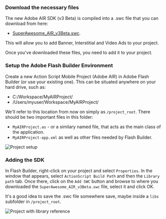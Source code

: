 ### Download the necessary files

The new Adobe AIR SDK (v3 Beta) is compiled into a .swc file that you can download from here:
* [SuperAwesome_AIR_v3Beta.swc](https://github.com/SuperAwesomeLTD/sa-adobeair-sdk/blob/v3_beta/bin/SuperAwesome_AIR_v3Beta.swc?raw=true).

This will allow you to add Banner, Interstitial and Video Ads to your project.

Once you've downloaded these files, you need to add it to your project.


### Setup the Adobe Flash Builder Environment

Create a new Action Script Mobile Project (Adobe AIR) in Adobe Flash Builder (or use your existing one). This can be situated anywhere on your hard drive, such as:

  * C:/Workspace/MyAIRProject/
  * /Users/myuser/Workspace/MyAIRProject/

We'll refer to this location from now on simply as `/project_root`. There should be two important files in this folder:
  * `MyAIRProject.as` - or a similary named file, that acts as the main class of the application.
  * `MyAIRProject-app.xml`
as well as other files needed by Flash Builder.

![](img/project_source.png "Project setup")

### Adding the SDK

In Flash Builder, right-click on your project and select `Properties`. In the window that appears, select `ActionScript Build Path` and then the `Library path` tab. 
Once there, click on the `Add SWC` button and browse to where you downloaded the `SuperAwesome_AIR_v3Beta.swc` file, select it and click OK.

It's a good idea to save the .swc file somewhere save, maybe inside a `libs` subfolder in `/project_root`. 

![](img/project_withlib.png "Project with library reference")
